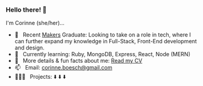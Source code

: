 
### Hello there! 👋

I'm Corinne (she/her)...

- 🚀 &nbsp; Recent [Makers](https://makers.tech) Graduate: Looking to take on a role in tech, where I can further expand my knowledge in Full-Stack, Front-End development and design.
- 🌱 &nbsp; Currently learning: Ruby, MongoDB, Express, React, Node (MERN)
- 📝 &nbsp; More details & fun facts about me: [Read my CV](https://github.com/CorinneBosch/CV)
- 📫 &nbsp; Email: corinne.boesch@gmail.com
- 👩🏻‍💻 &nbsp; Projects: ⬇️ ⬇️ ⬇️

